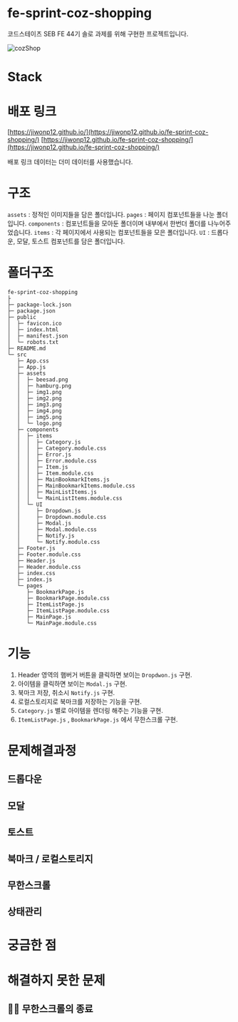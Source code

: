 # fe-sprint-coz-shopping

코드스테이츠 SEB FE 44기 솔로 과제를 위해 구현한 프로젝트입니다.

![cozShop](https://github.com/Jiwonp12/fe-sprint-coz-shopping/assets/124653132/1e911a24-1037-4d6f-a7f7-9c0f6f23cb12)

# Stack

# 배포 링크

[https://jiwonp12.github.io/](https://jiwonp12.github.io/fe-sprint-coz-shopping/)
[https://jiwonp12.github.io/fe-sprint-coz-shopping/](https://jiwonp12.github.io/fe-sprint-coz-shopping/)

배포 링크 데이터는 더미 데이터를 사용했습니다.

# 구조

`assets` : 정적인 이미지들을 담은 폴더입니다.
`pages` : 페이지 컴포넌트들을 나눈 폴더입니다.
`components` : 컴포넌트들을 모아둔 폴더이며 내부에서 한번더 폴더를 나누어주었습니다.
`items` : 각 페이지에서 사용되는 컴포넌트들을 모은 폴더입니다.
`UI` : 드롭다운, 모달, 토스트 컴포넌트를 담은 폴더입니다.

# 폴더구조

```
fe-sprint-coz-shopping
├
├─ package-lock.json
├─ package.json
├─ public
│  ├─ favicon.ico
│  ├─ index.html
│  ├─ manifest.json
│  └─ robots.txt
├─ README.md
└─ src
   ├─ App.css
   ├─ App.js
   ├─ assets
   │  ├─ beesad.png
   │  ├─ hamburg.png
   │  ├─ img1.png
   │  ├─ img2.png
   │  ├─ img3.png
   │  ├─ img4.png
   │  ├─ img5.png
   │  └─ logo.png
   ├─ components
   │  ├─ items
   │  │  ├─ Category.js
   │  │  ├─ Category.module.css
   │  │  ├─ Error.js
   │  │  ├─ Error.module.css
   │  │  ├─ Item.js
   │  │  ├─ Item.module.css
   │  │  ├─ MainBookmarkItems.js
   │  │  ├─ MainBookmarkItems.module.css
   │  │  ├─ MainListItems.js
   │  │  └─ MainListItems.module.css
   │  └─ UI
   │     ├─ Dropdown.js
   │     ├─ Dropdown.module.css
   │     ├─ Modal.js
   │     ├─ Modal.module.css
   │     ├─ Notify.js
   │     └─ Notify.module.css
   ├─ Footer.js
   ├─ Footer.module.css
   ├─ Header.js
   ├─ Header.module.css
   ├─ index.css
   ├─ index.js
   └─ pages
      ├─ BookmarkPage.js
      ├─ BookmarkPage.module.css
      ├─ ItemListPage.js
      ├─ ItemListPage.module.css
      ├─ MainPage.js
      └─ MainPage.module.css

```

# 기능

1. Header 영역의 햄버거 버튼을 클릭하면 보이는 `Dropdwon.js` 구현.
2. 아이템을 클릭하면 보이는 `Modal.js` 구현.
3. 북마크 저장, 취소시 `Notify.js` 구현.
4. 로컬스토리지로 북마크를 저장하는 기능을 구현.
5. `Category.js` 별로 아이템을 렌더링 해주는 기능을 구현.
6. `ItemListPage.js` , `BookmarkPage.js` 에서 무한스크롤 구현.

# 문제해결과정

## 드롭다운

## 모달

## 토스트

## 북마크 / 로컬스토리지

## 무한스크롤

## 상태관리

# 궁금한 점

# 해결하지 못한 문제

## 😵‍💫 무한스크롤의 종료
